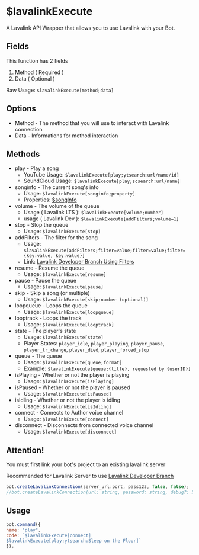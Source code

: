 # $lavalinkExecute

A Lavalink API Wrapper that allows you to use Lavalink with your Bot.

## Fields

This function has 2 fields

1. Method \( Required \)
2. Data \( Optional \)

Raw Usage: `$lavalinkExecute[method;data]`

## Options

* Method - The method that you will use to interact with Lavalink connection
* Data - Informations for method interaction

## Methods

* play - Play a song
  * YouTube Usage: `$lavalinkExecute[play;ytsearch:url/name/id]`
  * SoundCloud Usage: `$lavalinkExecute[play;scsearch:url/name]`
* songinfo - The current song's info
  * Usage: `$lavalinkExecute[songinfo;property]`
  * Properties: [$songInfo](usdsonginfo.md#properties)
* volume - The volume of the queue
  * Usage \( Lavalink LTS \): `$lavalinkExecute[volume;number]`
  * usage \( Lavalink Dev \): `$lavalinkExecute[addFilters;volume=1]`
* stop - Stop the queue
  * Usage: `$lavalinkExecute[stop]`
* addFilters - The filter for the song
  * Usage: `$lavalinkExecute[addFilters;filter=value;filter=value;filter={key:value, key:value}]`
  * Link: [Lavalink Developer Branch Using Filters](https://github.com/freyacodes/Lavalink/blob/dev/IMPLEMENTATION.md#using-filters)
* resume - Resume the queue
  * Usage: `$lavalinkExecute[resume]`
* pause - Pause the queue
  * Usage: `$lavalinkExecute[pause]`
* skip - Skip a song \(or multiple\)
  * Usage: `$lavalinkExecute[skip;number (optional)]`
* loopqueue - Loops the queue
  * Usage: `$lavalinkExecute[loopqueue]`
* looptrack - Loops the track
  * Usage: `$lavalinkExecute[looptrack]`
* state - The player's state
  * Usage: `$lavalinkExecute[state]`
  * Player States: `player_idle`, `player_playing`, `player_pause`, `player_tr_change`, `player_died`, `player_forced_stop`
* queue - The queue
  * Usage: `$lavalinkExecute[queue;format]`
  * Example: `$lavalinkExecute[queue;{title}, requested by {userID}]`
* isPlaying - Whether or not the player is playing
  * Usage: `$lavalinkExecute[isPlaying]`
* isPaused - Whether or not the player is paused
  * Usage: `$lavalinkExecute[isPaused]`
* isIdling - Whether or not the player is idling
  * Usage: `$lavalinkExecute[isIdling]`
* connect - Connects to Author voice channel
  * Usage: `$lavalinkExecute[connect]`
* disconnect - Disconnects from connected voice channel
  * Usage: `$lavalinkExecute[disconnect]`

## Attention!

You must first link your bot's project to an existing lavalink server

Recommended for Lavalink Server to use [Lavalink Developer Branch](https://github.com/freyacodes/Lavalink/tree/dev)

```javascript
bot.createLavalinkConnection(server_url:port, pass123, false, false);
//bot.createLavalinkConnection(url: string, password: string, debug?: boolean, useHTTPs?: boolean)
```

## Usage

```javascript
bot.command({
name: "play",
code: `$lavalinkExecute[connect]
$lavalinkExecute[play;ytsearch:Sleep on the Floor]`
});
```

